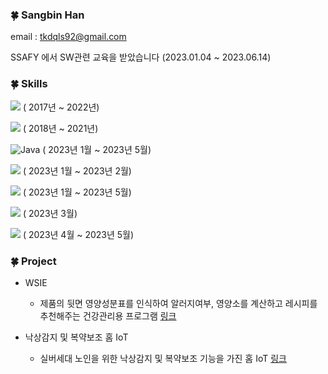 ### 🍀 Sangbin Han

email : tkdqls92@gmail.com

SSAFY 에서 SW관련 교육을 받았습니다
(2023.01.04 ~ 2023.06.14)


### 🍀 Skills

<img src="https://img.shields.io/badge/Python-3776AB?style=for-the-badge&logo=Python&logoColor=f5dd42"/> ( 2017년 ~ 2022년)

<img src="https://img.shields.io/badge/C-A8B9CC?style=flat-square&logo=C&logoColor=white"/> ( 2018년 ~ 2021년)

![Java](https://img.shields.io/badge/Java-EE4C2C.svg?&style=for-the-badge&logo=JAVA&logoColor=white) ( 2023년 1월 ~ 2023년 5월)

<img src="https://img.shields.io/badge/JavaScript-F7DF1E?style=for-the-badge&logo=JavaScript&logoColor=1c1c1c"/> ( 2023년 1월 ~ 2023년 2월)

<img src="https://img.shields.io/badge/HTML5-E34F26?style=for-the-badge&logo=HTML5&logoColor=white"/> ( 2023년 1월 ~ 2023년 5월)

<img src="https://img.shields.io/badge/MySQL-4479A1?style=flat-square&logo=MySQL&logoColor=white"/> ( 2023년 3월)

<img src="https://img.shields.io/badge/Vue.js-4FC08D?style=flat-square&logo=Vue.js&logoColor=white"/> ( 2023년 4월 ~ 2023년 5월)


### 🍀 Project

* WSIE
  * 제품의 뒷면 영양성분표를 인식하여 알러지여부, 영양소를 계산하고 레시피를 추천해주는 건강관리용 프로그램 [링크](https://github.com/Kolacider/WSIE2022)

* 낙상감지 및 복약보조  홈 IoT
  * 실버세대 노인을 위한 낙상감지 및 복약보조 기능을 가진 홈 IoT [링크](https://github.com/parkmg98/IoT)

